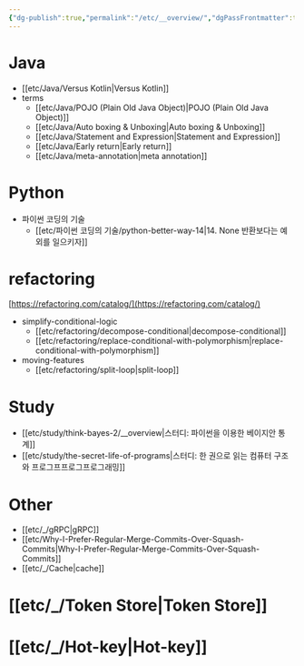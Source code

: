 ```yaml
---
{"dg-publish":true,"permalink":"/etc/__overview/","dgPassFrontmatter":true,"noteIcon":"","created":"","updated":""}
---
```



# Java
- [[etc/Java/Versus Kotlin\|Versus Kotlin]]
- terms
	- [[etc/Java/POJO (Plain Old Java Object)\|POJO (Plain Old Java Object)]]
	- [[etc/Java/Auto boxing & Unboxing\|Auto boxing & Unboxing]]
	- [[etc/Java/Statement and Expression\|Statement and Expression]]
	- [[etc/Java/Early return\|Early return]] 
	- [[etc/Java/meta-annotation\|meta annotation]]

# Python
- 파이썬 코딩의 기술
	- [[etc/파이썬 코딩의 기술/python-better-way-14\|14. None 반환보다는 예외를 일으키자]]

# refactoring
[https://refactoring.com/catalog/](https://refactoring.com/catalog/)

- simplify-conditional-logic
	- [[etc/refactoring/decompose-conditional\|decompose-conditional]]
	- [[etc/refactoring/replace-conditional-with-polymorphism\|replace-conditional-with-polymorphism]]
- moving-features
	- [[etc/refactoring/split-loop\|split-loop]]

# Study
- [[etc/study/think-bayes-2/__overview\|스터디: 파이썬을 이용한 베이지안 통계]]
- [[etc/study/the-secret-life-of-programs\|스터디: 한 권으로 읽는 컴퓨터 구조와 프로그프프로그프로그래밍]]

# Other
- [[etc/_/gRPC\|gRPC]]
- [[etc/Why-I-Prefer-Regular-Merge-Commits-Over-Squash-Commits\|Why-I-Prefer-Regular-Merge-Commits-Over-Squash-Commits]]
- [[etc/_/Cache\|cache]]

# [[etc/_/Token Store\|Token Store]]

# [[etc/_/Hot-key\|Hot-key]]